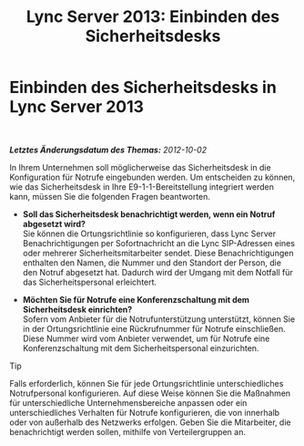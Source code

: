 ﻿---
title: 'Lync Server 2013: Einbinden des Sicherheitsdesks'
TOCTitle: Einbinden des Sicherheitsdesks
ms:assetid: 4b1d9125-7488-419b-85dd-a8dd3ab5add3
ms:mtpsurl: https://technet.microsoft.com/de-de/library/Gg398299(v=OCS.15)
ms:contentKeyID: 49293925
ms.date: 05/19/2016
mtps_version: v=OCS.15
ms.translationtype: HT
---

# Einbinden des Sicherheitsdesks in Lync Server 2013

 

_**Letztes Änderungsdatum des Themas:** 2012-10-02_

In Ihrem Unternehmen soll möglicherweise das Sicherheitsdesk in die Konfiguration für Notrufe eingebunden werden. Um entscheiden zu können, wie das Sicherheitsdesk in Ihre E9-1-1-Bereitstellung integriert werden kann, müssen Sie die folgenden Fragen beantworten.

  - **Soll das Sicherheitsdesk benachrichtigt werden, wenn ein Notruf abgesetzt wird?**  
    Sie können die Ortungsrichtlinie so konfigurieren, dass Lync Server Benachrichtigungen per Sofortnachricht an die Lync SIP-Adressen eines oder mehrerer Sicherheitsmitarbeiter sendet. Diese Benachrichtigungen enthalten den Namen, die Nummer und den Standort der Person, die den Notruf abgesetzt hat. Dadurch wird der Umgang mit dem Notfall für das Sicherheitspersonal erleichtert.

<!-- end list -->

  - **Möchten Sie für Notrufe eine Konferenzschaltung mit dem Sicherheitsdesk einrichten?**  
    Sofern vom Anbieter für die Notrufunterstützung unterstützt, können Sie in der Ortungsrichtlinie eine Rückrufnummer für Notrufe einschließen. Diese Nummer wird vom Anbieter verwendet, um für Notrufe eine Konferenzschaltung mit dem Sicherheitspersonal einzurichten.


> [!TIP]
> Falls erforderlich, können Sie für jede Ortungsrichtlinie unterschiedliches Notrufpersonal konfigurieren. Auf diese Weise können Sie die Maßnahmen für unterschiedliche Unternehmensbereiche anpassen oder ein unterschiedliches Verhalten für Notrufe konfigurieren, die von innerhalb oder von außerhalb des Netzwerks erfolgen. Geben Sie die Mitarbeiter, die benachrichtigt werden sollen, mithilfe von Verteilergruppen an.


